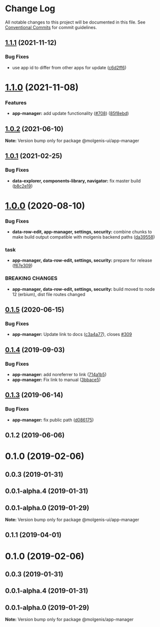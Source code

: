 # Change Log

All notable changes to this project will be documented in this file.
See [Conventional Commits](https://conventionalcommits.org) for commit guidelines.

## [1.1.1](https://github.com/molgenis/molgenis-frontend/compare/@molgenis-ui/app-manager@1.1.0...@molgenis-ui/app-manager@1.1.1) (2021-11-12)


### Bug Fixes

* use app id to differ from other apps for update ([c6d2ff6](https://github.com/molgenis/molgenis-frontend/commit/c6d2ff630a16ce245384453ab2024a2ddfbf6a7c))





# [1.1.0](https://github.com/molgenis/molgenis-frontend/compare/@molgenis-ui/app-manager@1.0.2...@molgenis-ui/app-manager@1.1.0) (2021-11-08)


### Features

* **app-manager:** add update functionality ([#708](https://github.com/molgenis/molgenis-frontend/issues/708)) ([85f8ebd](https://github.com/molgenis/molgenis-frontend/commit/85f8ebdade5d477115ee414a9f777c0a1ad57206))





## [1.0.2](https://github.com/molgenis/molgenis-frontend/compare/@molgenis-ui/app-manager@1.0.1...@molgenis-ui/app-manager@1.0.2) (2021-06-10)

**Note:** Version bump only for package @molgenis-ui/app-manager





## [1.0.1](https://github.com/molgenis/molgenis-frontend/compare/@molgenis-ui/app-manager@1.0.0...@molgenis-ui/app-manager@1.0.1) (2021-02-25)


### Bug Fixes

* **data-explorer, components-library, navigator:** fix master build ([b8c2e19](https://github.com/molgenis/molgenis-frontend/commit/b8c2e19ff04b1b859a4e41de28d7e852770ec883))





# [1.0.0](https://github.com/molgenis/molgenis-frontend/compare/@molgenis-ui/app-manager@0.1.5...@molgenis-ui/app-manager@1.0.0) (2020-08-10)


### Bug Fixes

* **data-row-edit, app-manager, settings, security:** combine chunks to make build output compatible with molgenis backend paths ([da39558](https://github.com/molgenis/molgenis-frontend/commit/da39558))


### task

* **app-manager, data-row-edit, settings, security:** prepare for release ([f67e309](https://github.com/molgenis/molgenis-frontend/commit/f67e309))


### BREAKING CHANGES

* **app-manager, data-row-edit, settings, security:** build moved to node 12 (erbium), dist file routes changed





## [0.1.5](https://github.com/molgenis/molgenis-frontend/compare/@molgenis-ui/app-manager@0.1.4...@molgenis-ui/app-manager@0.1.5) (2020-06-15)


### Bug Fixes

* **app-manager:** Update link to docs ([c3a4a77](https://github.com/molgenis/molgenis-frontend/commit/c3a4a77)), closes [#309](https://github.com/molgenis/molgenis-frontend/issues/309)





## [0.1.4](https://github.com/molgenis/molgenis-frontend/compare/@molgenis-ui/app-manager@0.1.3...@molgenis-ui/app-manager@0.1.4) (2019-09-03)


### Bug Fixes

* **app-manager:** add noreferrer to link ([714a1b5](https://github.com/molgenis/molgenis-frontend/commit/714a1b5))
* **app-manager:** Fix link to manual ([3bbace5](https://github.com/molgenis/molgenis-frontend/commit/3bbace5))





## [0.1.3](https://github.com/molgenis/molgenis-frontend/compare/@molgenis-ui/app-manager@0.1.2...@molgenis-ui/app-manager@0.1.3) (2019-06-14)


### Bug Fixes

* **app-manager:** fix public path ([d086175](https://github.com/molgenis/molgenis-frontend/commit/d086175))





## 0.1.2 (2019-06-06)



# 0.1.0 (2019-02-06)



## 0.0.3 (2019-01-31)



## 0.0.1-alpha.4 (2019-01-31)



## 0.0.1-alpha.0 (2019-01-29)

**Note:** Version bump only for package @molgenis-ui/app-manager





## 0.1.1 (2019-04-01)



# 0.1.0 (2019-02-06)



## 0.0.3 (2019-01-31)



## 0.0.1-alpha.4 (2019-01-31)



## 0.0.1-alpha.0 (2019-01-29)

**Note:** Version bump only for package @molgenis/app-manager

